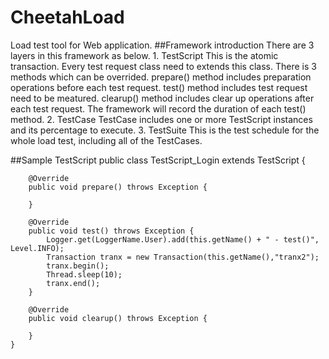 # CheetahLoad
Load test tool for Web application.
##Framework introduction
	There are 3 layers in this framework as below.
		1. TestScript
			This is the atomic transaction. Every test request class need to extends this class. 
	  		There is 3 methods which can be overrided. 
    			prepare() method includes preparation operations before each test request.
    			test() method includes test request need to be meatured.
    			clearup() method includes clear up operations after each test request.
  			The framework will record the duration of each test() method. 
		2. TestCase
	  		TestCase includes one or more TestScript instances and its percentage to execute.
		3. TestSuite
  			This is the test schedule for the whole load test, including all of the TestCases.

##Sample TestScript
	public class TestScript_Login extends TestScript {

		@Override
		public void prepare() throws Exception {

		}

		@Override
		public void test() throws Exception {
			Logger.get(LoggerName.User).add(this.getName() + " - test()", Level.INFO);
			Transaction tranx = new Transaction(this.getName(),"tranx2");
			tranx.begin();
			Thread.sleep(10);
			tranx.end();
		}

		@Override
		public void clearup() throws Exception {

		}
	}

